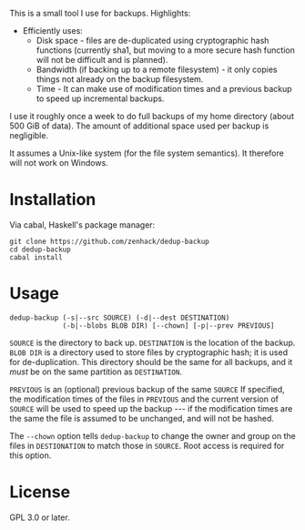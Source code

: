 This is a small tool I use for backups. Highlights:

* Efficiently uses:
  * Disk space - files are de-duplicated using cryptographic hash
    functions (currently sha1, but moving to a more secure hash function
    will not be difficult and is planned).
  * Bandwidth (if backing up to a remote filesystem) - it only copies
    things not already on the backup filesystem.
  * Time - It can make use of modification times and a previous backup
    to speed up incremental backups.

I use it roughly once a week to do full backups of my home directory
(about 500 GiB of data). The amount of additional space used per backup
is negligible.

It assumes a Unix-like system (for the file system semantics). It
therefore will not work on Windows.

# Installation

Via cabal, Haskell's package manager:

    git clone https://github.com/zenhack/dedup-backup
    cd dedup-backup
    cabal install

# Usage

    dedup-backup (-s|--src SOURCE) (-d|--dest DESTINATION)
                 (-b|--blobs BLOB DIR) [--chown] [-p|--prev PREVIOUS]

`SOURCE` is the directory to back up. `DESTINATION` is the location of
the backup. `BLOB DIR` is a directory used to store files by
cryptographic hash; it is used for de-duplication. This directory should
be the same for all backups, and it *must* be on the same partition as
`DESTINATION`.

`PREVIOUS` is an (optional) previous backup of the same `SOURCE` If
specified, the modification times of the files in `PREVIOUS`
and the current version of `SOURCE` will be used to speed up the backup
--- if the modification times are the same the file is assumed to be
unchanged, and will not be hashed.

The `--chown` option tells `dedup-backup` to change the owner and group
on the files in `DESTIONATION` to match those in `SOURCE`. Root access
is required for this option.

# License

GPL 3.0 or later.

